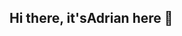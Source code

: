 ## Hi there, it'sAdrian here 👋

<!--
**kiruiadrian/kiruiadrian** is a ✨ _special_ ✨ repository because its `README.md` (this file) appears on your GitHub profile.

Here are some ideas to get you started:

- 🔭 I’m currently working on ML Projects...
- 🌱 I’m currently learning everything BigData...
- 👯 I’m looking to collaborate on everything...
- 🤔 I’m looking for help with MLoPS projects...
- 💬 Ask me about Python Java Cloud and Networking...
- 📫 How to reach me: 
### 📫 Connect with me:  
[<img align="left" alt="kiruiadrian | Twitter" width="22px" src="https://cdn.jsdelivr.net/npm/simple-icons@v3/icons/twitter.svg" />](https://twitter.com/@AdrianKirui)
[<img align="left" alt="kiruiadrian | LinkedIn" width="22px" src="https://cdn.jsdelivr.net/npm/simple-icons@v3/icons/linkedin.svg" />](https://www.linkedin.com/in/ADRIAN-KIRUI/)
[<img align="left" alt="kiruiadrian | Instagram" width="22px" src="https://cdn.jsdelivr.net/npm/simple-icons@v3/icons/instagram.svg" />](https://www.instagram.com/kirui_adrian/)
[<img align="left" alt="kiruiadrian | Facebook" width="22px" src="https://cdn.jsdelivr.net/npm/simple-icons@v3/icons/facebook.svg" />](https://www.facebook.com/AdrianKirui/)
...
- ⚡ Fun fact: I write screenplays in my free time ...
-->
